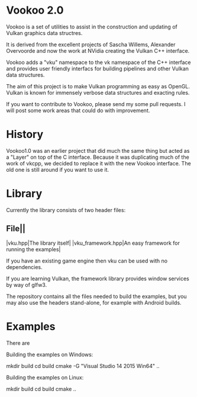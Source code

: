 Vookoo 2.0
==========

Vookoo is a set of utilities to assist in the construction and updating of
Vulkan graphics data structres.

It is derived from the excellent projects of Sascha Willems,
Alexander Overvoorde and now the work at NVidia creating the Vulkan
C++ interface.

Vookoo adds a "vku" namespace to the vk namespace of the C++ interface
and provides user friendly interfacs for building pipelines and other
Vulkan data structures.


The aim of this project is to make Vulkan programming as easy as OpenGL.
Vulkan is known for immensely verbose data structures and exacting rules.

If you want to contribute to Vookoo, please send my some pull requests.
I will post some work areas that could do with improvement.

History
=======

Vookoo1.0 was an earlier project that did much the same thing but acted
as a "Layer" on top of the C interface. Because it was duplicating much
of the work of vkcpp, we decided to replace it with the new Vookoo interface.
The old one is still around if you want to use it.


Library
=======

Currently the library consists of two header files:

File||
----------------------
|vku.hpp|The library itself|
|vku_framework.hpp|An easy framework for running the examples|

If you have an existing game engine then vku can be used with no dependencies.

If you are learning Vulkan, the framework library provides window services
by way of glfw3.

The repository contains all the files needed to build the examples, but
you may also use the headers stand-alone, for example with Android builds.

Examples
========

There are

Building the examples on Windows:

  mkdir build
  cd build
  cmake -G "Visual Studio 14 2015 Win64" .. 

Building the examples on Linux:

  mkdir build
  cd build
  cmake ..


